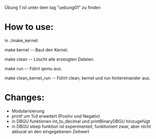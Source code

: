 Übung 1 ist unter dem tag "uebung01" zu finden 

# How to use:
in ./make_kernel:

 make kernel	-- Baut den Kernel.

 make clean	-- Löscht alle erzeugten Dateien.

 make run   -- Führt qemu aus.

 make clean_kernel_run    -- Führt clean, kernel und run hintereinander aus.

# Changes:
- Modularisierung 
- printf um %d erweitert (Positiv und Negativ)
- in DBGU funktionen int_to_decimal und printBinaryDBGU hinzugefügt
- in DBGU sleep funktion ist experimentell, funktioniert zwar, aber nicht akkurat an den eingegebenen Zeitwert
